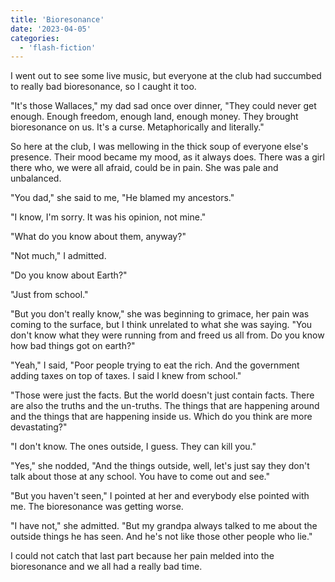 ```yaml
---
title: 'Bioresonance'
date: '2023-04-05'
categories:
  - 'flash-fiction'
---
```


I went out to see some live music, but everyone at the club had succumbed to
really bad bioresonance, so I caught it too.

"It's those Wallaces," my dad sad once over dinner, "They could never get
enough. Enough freedom, enough land, enough money. They brought bioresonance on
us. It's a curse. Metaphorically and literally."

So here at the club, I was mellowing in the thick soup of everyone else's
presence. Their mood became my mood, as it always does. There was a girl there
who, we were all afraid, could be in pain. She was pale and unbalanced.

"You dad," she said to me, "He blamed my ancestors."

"I know, I'm sorry. It was his opinion, not mine."

"What do you know about them, anyway?"

"Not much," I admitted.

"Do you know about Earth?"

"Just from school."

"But you don't really know," she was beginning to grimace, her pain was coming
to the surface, but I think unrelated to what she was saying. "You don't know
what they were running from and freed us all from. Do you know how bad things
got on earth?"

"Yeah," I said, "Poor people trying to eat the rich. And the government adding
taxes on top of taxes. I said I knew from school."

"Those were just the facts. But the world doesn't just contain facts. There are
also the truths and the un-truths. The things that are happening around and the
things that are happening inside us. Which do you think are more devastating?"

"I don't know. The ones outside, I guess. They can kill you."

"Yes," she nodded, "And the things outside, well, let's just say they don't talk
about those at any school. You have to come out and see."

"But you haven't seen," I pointed at her and everybody else pointed with me. The
bioresonance was getting worse.

"I have not," she admitted. "But my grandpa always talked to me about the
outside things he has seen. And he's not like those other people who lie."

I could not catch that last part because her pain melded into the bioresonance
and we all had a really bad time.
